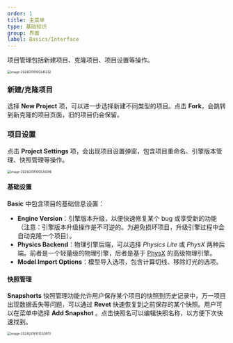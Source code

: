 ```yaml
---
order: 1
title: 主菜单
type: 基础知识
group: 界面
label: Basics/Interface
---
```


项目管理包括新建项目、克隆项目、项目设置等操作。

<img src="https://gw.alipayobjects.com/zos/OasisHub/b680ec2d-0766-48d1-b8ae-67c5bc2dcf3e/image-20240319100341232.png" alt="image-20240319100341232" style="zoom:50%;" />

### 新建/克隆项目

选择 **New Project** 项，可以进一步选择新建不同类型的项目。点击 **Fork**，会跳转到新克隆的项目页面，旧的项目仍会保留。

### 项目设置

点击 **Project Settings**  项，会出现项目设置弹窗，包含项目重命名、引擎版本管理、快照管理等操作。

<img src="https://gw.alipayobjects.com/zos/OasisHub/9cb6b514-2191-40b9-a904-5f5ad79aca73/image-20240319100534596.png" alt="image-20240319100534596" style="zoom:50%;" />

#### 基础设置

**Basic** 中包含项目的基础信息设置：

- **Engine Version**：引擎版本升级，以便快速修复某个 bug 或享受新的功能（注意：引擎版本升级操作是不可逆的。为避免损坏项目，升级引擎过程中会自动克隆一个项目）。
- **Physics Backend**：物理引擎后端，可以选择  *Physics Lite*  或 *PhysX* 两种后端。前者是一个轻量级的物理引擎，后者是基于 [PhysX](https://developer.nvidia.com/physx-sdk) 的高级物理引擎。
- **Model Import Options**：模型导入选项，包含计算切线、移除灯光的选项。

#### 快照管理

**Snapshorts** 快照管理功能允许用户保存某个项目的快照到历史记录中，万一项目出现数据丢失等问题，可以通过 **Revet** 快速恢复到之前保存的某个快照。用户可以在菜单中选择 **Add Snapshot** 。点击快照名可以编辑快照名称，以方便下次快速找到。

<img src="https://gw.alipayobjects.com/zos/OasisHub/adbd922a-f764-4e54-a7e8-891ebd18a074/image-20240319101033970.png" alt="image-20240319101033970" style="zoom:50%;" />